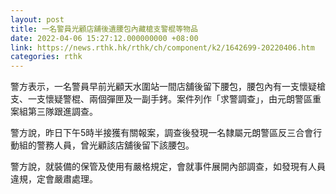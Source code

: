 ```yaml
---
layout: post
title: 一名警員光顧店舖後遺腰包內藏槍支警棍等物品
date: 2022-04-06 15:27:12.000000000 +08:00
link: https://news.rthk.hk/rthk/ch/component/k2/1642699-20220406.htm
categories: rthk
---
```


警方表示，一名警員早前光顧天水圍站一間店舖後留下腰包，腰包內有一支懷疑槍支、一支懷疑警棍、兩個彈匣及一副手銬。案件列作「求警調查」，由元朗警區重案組第三隊跟進調查。

警方說，昨日下午5時半接獲有關報案，調查後發現一名隸屬元朗警區反三合會行動組的警務人員，曾光顧該店舖後留下該腰包。

警方說，就裝備的保管及使用有嚴格規定，會就事件展開內部調查，如發現有人員違規，定會嚴肅處理。
